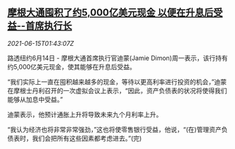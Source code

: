 <!--1623722463000-->
[摩根大通囤积了约5,000亿美元现金 以便在升息后受益--首席执行长](https://cn.reuters.com/article/jpmorgan-cash-0614-mon-idCNKCS2DR045)
------

<div><i>2021-06-15T01:43:07Z</i></div><p>路透纽约6月14日 - 摩根大通首席执行官迪蒙(Jamie Dimon)周一表示，该行持有约5,000亿美元现金，使其能够在升息后受益。</p><p>“我们实际上一直在囤积越来越多的现金，等待以更高利率进行投资的机会，”迪蒙在摩根士丹利召开的一次虚拟会议上表示，“因此，资产负债表的状况将使得我们能够从加息中受益。”</p><p>迪蒙表示，他预计通胀上升将导致未来九个月利率上升。</p><p>“我认为经济也将非常非常强劲，”这也将使零售银行受益，他说，“(在)管理资产负债表时，我们会把所有这些因素都考虑进去。”(完)</p>
